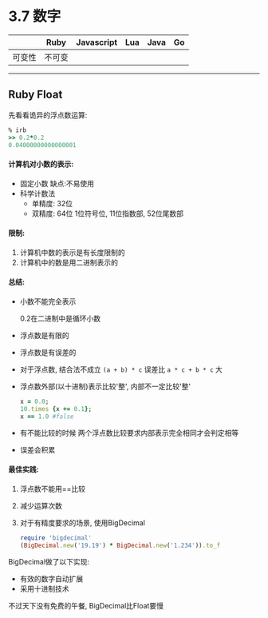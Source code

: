 # 3.7 数字

|        | Ruby   | Javascript | Lua | Java | Go |
|--------|--------|------------|-----|------|----|
| 可变性 | 不可变 |            |     |      |    |



---

## Ruby Float

先看看诡异的浮点数运算:

```ruby
% irb
>> 0.2*0.2
0.04000000000000001
```

#### 计算机对小数的表示:

* 固定小数 缺点:不易使用
* 科学计数法
  * 单精度: 32位
  * 双精度: 64位
    1位符号位, 11位指数部, 52位尾数部

#### 限制:

1. 计算机中数的表示是有长度限制的
2. 计算机中的数是用二进制表示的

#### 总结:

* 小数不能完全表示

  0.2在二进制中是循环小数

* 浮点数是有限的
* 浮点数是有误差的
* 对于浮点数, 结合法不成立 `(a + b) * c` 误差比 `a * c + b * c` 大
* 浮点数外部(以十进制)表示比较'整', 内部不一定比较'整'

  ```ruby
  x = 0.0;
  10.times {x += 0.1};
  x == 1.0 #false
  ```

* 有不能比较的时候
  两个浮点数比较要求内部表示完全相同才会判定相等
* 误差会积累

#### 最佳实践:

1. 浮点数不能用==比较
2. 减少运算次数
3. 对于有精度要求的场景, 使用BigDecimal

   ```ruby
   require 'bigdecimal'
   (BigDecimal.new('19.19') * BigDecimal.new('1.234')).to_f
   ```

  BigDecimal做了以下实现:
  * 有效的数字自动扩展
  * 采用十进制技术

  不过天下没有免费的午餐, BigDecimal比Float要慢


